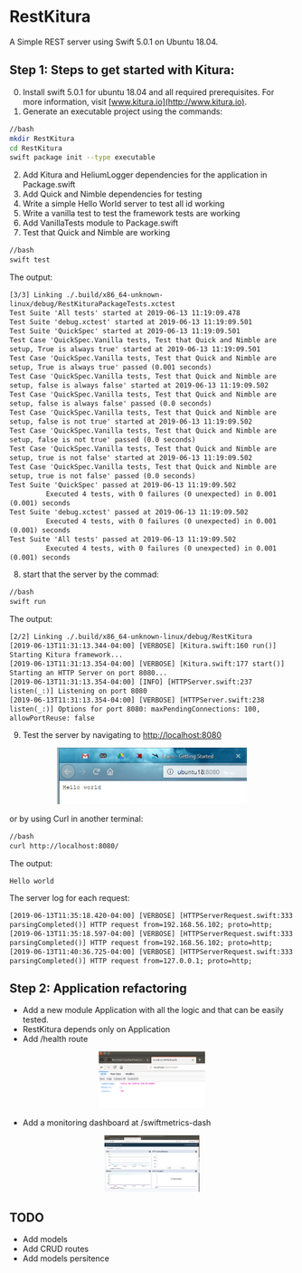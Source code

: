 # RestKitura

A Simple REST server using Swift 5.0.1 on Ubuntu 18.04.

## Step 1: Steps to get started with Kitura:
0. Install swift 5.0.1 for ubuntu 18.04 and all required prerequisites. For more information, visit [www.kitura.io](http://www.kitura.io).
1. Generate an executable project using the commands: 
```bash
//bash
mkdir RestKitura
cd RestKitura
swift package init --type executable
```
2. Add Kitura and HeliumLogger dependencies for the application in Package.swift
3. Add Quick and Nimble dependencies for testing
4. Write a simple Hello World server to test all id working
5. Write a vanilla test to test the framework tests are working
6. Add VanillaTests module to Package.swift
7. Test that Quick and Nimble are working
```bash
//bash
swift test
```
The output:
```log
[3/3] Linking ./.build/x86_64-unknown-linux/debug/RestKituraPackageTests.xctest
Test Suite 'All tests' started at 2019-06-13 11:19:09.478
Test Suite 'debug.xctest' started at 2019-06-13 11:19:09.501
Test Suite 'QuickSpec' started at 2019-06-13 11:19:09.501
Test Case 'QuickSpec.Vanilla tests, Test that Quick and Nimble are setup, True is always true' started at 2019-06-13 11:19:09.501
Test Case 'QuickSpec.Vanilla tests, Test that Quick and Nimble are setup, True is always true' passed (0.001 seconds)
Test Case 'QuickSpec.Vanilla tests, Test that Quick and Nimble are setup, false is always false' started at 2019-06-13 11:19:09.502
Test Case 'QuickSpec.Vanilla tests, Test that Quick and Nimble are setup, false is always false' passed (0.0 seconds)
Test Case 'QuickSpec.Vanilla tests, Test that Quick and Nimble are setup, false is not true' started at 2019-06-13 11:19:09.502
Test Case 'QuickSpec.Vanilla tests, Test that Quick and Nimble are setup, false is not true' passed (0.0 seconds)
Test Case 'QuickSpec.Vanilla tests, Test that Quick and Nimble are setup, true is not false' started at 2019-06-13 11:19:09.502
Test Case 'QuickSpec.Vanilla tests, Test that Quick and Nimble are setup, true is not false' passed (0.0 seconds)
Test Suite 'QuickSpec' passed at 2019-06-13 11:19:09.502
         Executed 4 tests, with 0 failures (0 unexpected) in 0.001 (0.001) seconds
Test Suite 'debug.xctest' passed at 2019-06-13 11:19:09.502
         Executed 4 tests, with 0 failures (0 unexpected) in 0.001 (0.001) seconds
Test Suite 'All tests' passed at 2019-06-13 11:19:09.502
         Executed 4 tests, with 0 failures (0 unexpected) in 0.001 (0.001) seconds
```
8. start that the server by the commad:
```bash
//bash
swift run
```
The output:
```log
[2/2] Linking ./.build/x86_64-unknown-linux/debug/RestKitura
[2019-06-13T11:31:13.344-04:00] [VERBOSE] [Kitura.swift:160 run()] Starting Kitura framework...
[2019-06-13T11:31:13.354-04:00] [VERBOSE] [Kitura.swift:177 start()] Starting an HTTP Server on port 8080...
[2019-06-13T11:31:13.354-04:00] [INFO] [HTTPServer.swift:237 listen(_:)] Listening on port 8080
[2019-06-13T11:31:13.354-04:00] [VERBOSE] [HTTPServer.swift:238 listen(_:)] Options for port 8080: maxPendingConnections: 100, allowPortReuse: false
```
9. Test the server by navigating to [http://localhost:8080](http://localhost:8080) 
<p align="center">
<img src="Screenshots/helloWorld.png" height="100" alt="helloWorld">

or by using Curl in another terminal:
```bash
//bash
curl http://localhost:8080/
```
The output:
```log
Hello world
```
The server log for each request:
```log
[2019-06-13T11:35:18.420-04:00] [VERBOSE] [HTTPServerRequest.swift:333 parsingCompleted()] HTTP request from=192.168.56.102; proto=http;
[2019-06-13T11:35:18.597-04:00] [VERBOSE] [HTTPServerRequest.swift:333 parsingCompleted()] HTTP request from=192.168.56.102; proto=http;
[2019-06-13T11:40:36.725-04:00] [VERBOSE] [HTTPServerRequest.swift:333 parsingCompleted()] HTTP request from=127.0.0.1; proto=http;
```

## Step 2: Application refactoring
- Add a new module Application with all the logic and that can be easily tested.
- RestKitura depends only on Application
- Add /health route
<p align="center">
<img src="Screenshots/health.png" height="100" alt="health">

- Add a monitoring dashboard at /swiftmetrics-dash
<p align="center">
<img src="Screenshots/swiftmetrics-dash.png" height="100" alt="dashboard">

## TODO
- Add models
- Add CRUD routes
- Add models persitence
